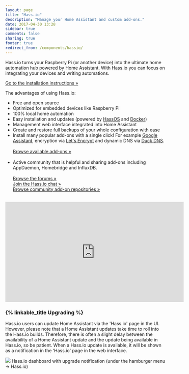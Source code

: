 ```yaml
---
layout: page
title: "Hass.io"
description: "Manage your Home Assistant and custom add-ons."
date: 2017-04-30 13:28
sidebar: true
comments: false
sharing: true
footer: true
redirect_from: /components/hassio/
---
```


Hass.io turns your Raspberry Pi (or another device) into the ultimate home automation hub powered by Home Assistant. With Hass.io you can focus on integrating your devices and writing automations.

[Go to the installation instructions &raquo;][install]

The advantages of using Hass.io:

- Free and open source
- Optimized for embedded devices like Raspberry Pi
- 100% local home automation
- Easy installation and updates (powered by [HassOS] and [Docker])
- Management web interface integrated into Home Assistant
- Create and restore full backups of your whole configuration with ease
- Install many popular add-ons with a single click! For example [Google Assistant], encryption via [Let's Encrypt] and dynamic DNS via [Duck DNS].<br><br>[Browse available add-ons &raquo;][all]<br><br>
- Active community that is helpful and sharing add-ons including AppDaemon, Homebridge and InfluxDB.<br><br>[Browse the forums &raquo;][forums]<br>[Join the Hass.io chat &raquo;][chat]<br>[Browse community add-on repositories &raquo;][comm-add-ons]<br><br>

<div class='videoWrapper'>
<iframe width="560" height="315" src="https://www.youtube.com/embed/qnCRcGTznXs" frameborder="0" allowfullscreen></iframe>
</div>

### {% linkable_title Upgrading %}

Hass.io users can update Home Assistant via the 'Hass.io' page in the UI. However, please note that a Home Assistant updates take time to roll into the Hass.io builds. Therefore, there is often a slight delay between the availability of a Home Assistant update and the update being available in Hass.io, so be patient. When a Hass.io update is available, it will be shown as a notification in the ‘Hass.io' page in the web interface.

<p class='img'>
<img src='/images/hassio/screenshots/dashboard.png'>
Hass.io dashboard with upgrade notification (under the hamburger menu -> Hass.io)
</p>


[Google Assistant]: /addons/google_assistant/
[Snips.ai]: /addons/snips/
[Let's Encrypt]: /addons/lets_encrypt/
[Duck DNS]: /addons/duckdns/
[forums]: https://community.home-assistant.io/c/hass-io
[comm-add-ons]: https://community.home-assistant.io/tags/hassio-repository
[all]: /addons/
[chat]: https://discord.gg/K3UVxJd
[HassOS]: https://github.com/home-assistant/hassos
[Docker]: https://www.docker.com/
[install]: /hassio/installation/

